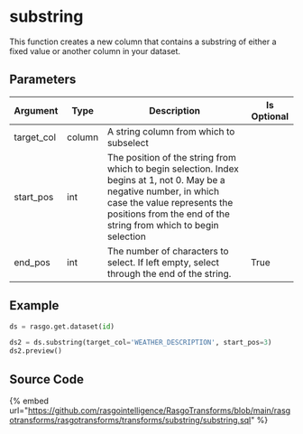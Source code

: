 

# substring

This function creates a new column that contains a substring of either a fixed value or another column in your dataset.


## Parameters

|  Argument  |  Type  |                                                                                                       Description                                                                                                       | Is Optional |
| ---------- | ------ | ----------------------------------------------------------------------------------------------------------------------------------------------------------------------------------------------------------------------- | ----------- |
| target_col | column | A string column from which to subselect                                                                                                                                                                                 |             |
| start_pos  | int    | The position of the string from which to begin selection. Index begins at 1, not 0. May be a negative number, in which case the value represents the positions from the end of the string from which to begin selection |             |
| end_pos    | int    | The number of characters to select. If left empty, select through the end of the string.                                                                                                                                | True        |


## Example

```python
ds = rasgo.get.dataset(id)

ds2 = ds.substring(target_col='WEATHER_DESCRIPTION', start_pos=3)
ds2.preview()

```

## Source Code

{% embed url="https://github.com/rasgointelligence/RasgoTransforms/blob/main/rasgotransforms/rasgotransforms/transforms/substring/substring.sql" %}
